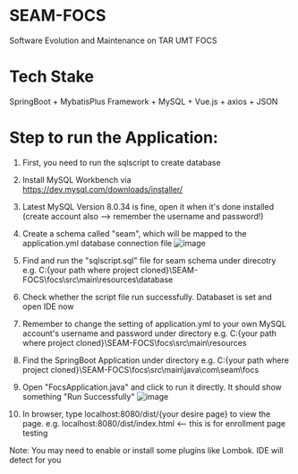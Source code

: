 # SEAM-FOCS
Software Evolution and Maintenance on TAR UMT FOCS 

# Tech Stake
SpringBoot + MybatisPlus Framework + MySQL + Vue.js + axios + JSON

# Step to run the Application:
1. First, you need to run the sqlscript to create database
2. Install MySQL Workbench via https://dev.mysql.com/downloads/installer/ 
3. Latest MySQL Version 8.0.34 is fine, open it when it's done installed (create account also --> remember the username and password!)
4. Create a schema called "seam", which will be mapped to the application.yml database connection file
   ![image](https://github.com/SheeYeap02/SEAM-FOCS/assets/84632952/14f01de2-1fcf-453d-8cf3-d312839623c1)

5. Find and run the "sqlscript.sql" file for seam schema under direcotry e.g. C:\{your path where project cloned}\SEAM-FOCS\focs\src\main\resources\database
6. Check whether the script file run successfully. Databaset is set and open IDE now
8. Remember to change the setting of application.yml to your own MySQL account's username and password under directory e.g. C:\{your path where project cloned}\SEAM-FOCS\focs\src\main\resources 
9. Find the SpringBoot Application under directory e.g. C:\{your path where project cloned}\SEAM-FOCS\focs\src\main\java\com\seam\focs
10. Open "FocsApplication.java" and click to run it directly. It should show something "Run Successfully"
    ![image](https://github.com/SheeYeap02/SEAM-FOCS/assets/84632952/a86603bf-af01-4a7b-ae08-c981a81e5cbf)

11. In browser, type localhost:8080/dist/{your desire page} to view the page. e.g. localhost:8080/dist/index.html  <-- this is for enrollment page testing

Note: You may need to enable or install some plugins like Lombok. IDE will detect for you
